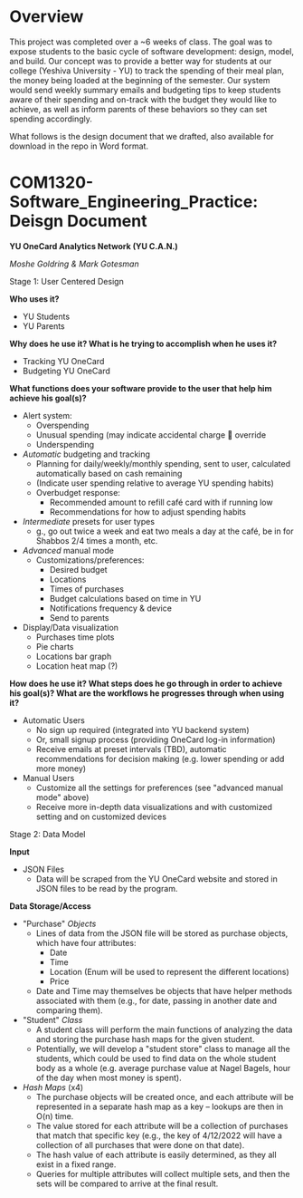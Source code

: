 # Overview
This project was completed over a ~6 weeks of class. The goal was to expose students to the basic cycle of software development: design, model, and build. Our concept was to provide a better way for students at our college (Yeshiva University - YU) to track the spending of their meal plan, the money being loaded at the beginning of the semester. Our system would send weekly summary emails and budgeting tips to keep students aware of their spending and on-track with the budget they would like to achieve, as well as inform parents of these behaviors so they can set spending accordingly. 

What follows is the design document that we drafted, also available for download in the repo in Word format.

# COM1320-Software_Engineering_Practice: Deisgn Document

**YU OneCard Analytics Network (YU C.A.N.)**

_Moshe Goldring & Mark Gotesman_

Stage 1: User Centered Design

**Who uses it?**

- YU Students
- YU Parents

**Why does he use it? What is he trying to accomplish when he uses it?**

- Tracking YU OneCard
- Budgeting YU OneCard

**What functions does your software provide to the user that help him achieve his goal(s)?**

- Alert system:
  - Overspending
  - Unusual spending (may indicate accidental charge  override
  - Underspending
- _Automatic_ budgeting and tracking
  - Planning for daily/weekly/monthly spending, sent to user, calculated automatically based on cash remaining
  - (Indicate user spending relative to average YU spending habits)
  - Overbudget response:
    - Recommended amount to refill café card with if running low
    - Recommendations for how to adjust spending habits
- _Intermediate_ presets for user types
  - g., go out twice a week and eat two meals a day at the café, be in for Shabbos 2/4 times a month, etc.
- _Advanced_ manual mode
  - Customizations/preferences:
    - Desired budget
    - Locations
    - Times of purchases
    - Budget calculations based on time in YU
    - Notifications frequency & device
    - Send to parents
- Display/Data visualization
  - Purchases time plots
  - Pie charts
  - Locations bar graph
  - Location heat map (?)

**How does he use it? What steps does he go through in order to achieve his goal(s)? What are the workflows he progresses through when using it?**

- Automatic Users
  - No sign up required (integrated into YU backend system)
  - Or, small signup process (providing OneCard log-in information)
  - Receive emails at preset intervals (TBD), automatic recommendations for decision making (e.g. lower spending or add more money)
- Manual Users
  - Customize all the settings for preferences (see "advanced manual mode" above)
  - Receive more in-depth data visualizations and with customized setting and on customized devices

Stage 2: Data Model

**Input**

- JSON Files
  - Data will be scraped from the YU OneCard website and stored in JSON files to be read by the program.

**Data Storage/Access**

- "Purchase" _Objects_
  - Lines of data from the JSON file will be stored as purchase objects, which have four attributes:
    - Date
    - Time
    - Location (Enum will be used to represent the different locations)
    - Price
  - Date and Time may themselves be objects that have helper methods associated with them (e.g., for date, passing in another date and comparing them).
- "Student" _Class_
  - A student class will perform the main functions of analyzing the data and storing the purchase hash maps for the given student.
  - Potentially, we will develop a "student store" class to manage all the students, which could be used to find data on the whole student body as a whole (e.g. average purchase value at Nagel Bagels, hour of the day when most money is spent).
- _Hash Maps_ (x4)
  - The purchase objects will be created once, and each attribute will be represented in a separate hash map as a key – lookups are then in O(n) time.
  - The value stored for each attribute will be a collection of purchases that match that specific key (e.g., the key of 4/12/2022 will have a collection of all purchases that were done on that date).
  - The hash value of each attribute is easily determined, as they all exist in a fixed range.
  - Queries for multiple attributes will collect multiple sets, and then the sets will be compared to arrive at the final result.
